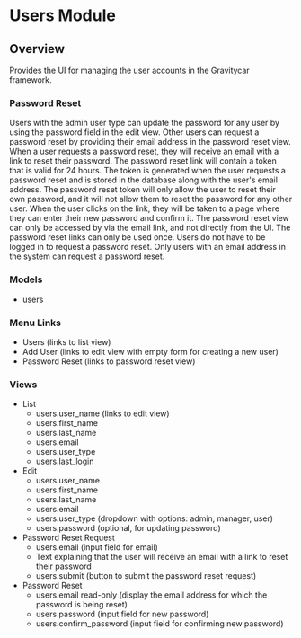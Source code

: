 # Users Module

## Overview
Provides the UI for managing the user accounts in the Gravitycar framework.

### Password Reset
Users with the admin user type can update the password for any user by using the password field  in the edit view.
Other users can request a password reset by providing their email address in the password reset view.
When a user requests a password reset, they will receive an email with a link to reset their password. 
The password reset link will contain a token that is valid for 24 hours. The token is generated when the user requests a password reset and is stored in the database along with the user's email address.
The password reset token will only allow the user to reset their own password, and it will not allow them to reset the password for any other user.
When the user clicks on the link, they will be taken to a page where they can enter their new password and confirm it.
The password reset view can only be accessed by via the email link, and not directly from the UI. 
The password reset links can only be used once. 
Users do not have to be logged in to request a password reset. 
Only users with an email address in the system can request a password reset.

### Models
- users 

### Menu Links
- Users (links to list view)
- Add User (links to edit view with empty form for creating a new user)
- Password Reset (links to password reset view)

### Views
- List
  - users.user_name (links to edit view)
  - users.first_name
  - users.last_name
  - users.email
  - users.user_type
  - users.last_login
- Edit
  - users.user_name
  - users.first_name
  - users.last_name
  - users.email
  - users.user_type (dropdown with options: admin, manager, user)
  - users.password (optional, for updating password)
- Password Reset Request
  - users.email (input field for email)
  - Text explaining that the user will receive an email with a link to reset their password
  - users.submit (button to submit the password reset request)
- Password Reset
  - users.email read-only (display the email address for which the password is being reset)
  - users.password (input field for new password)
  - users.confirm_password (input field for confirming new password)
